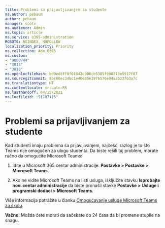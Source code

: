 ```yaml
---
title: Problemi sa prijavljivanjem za studente
ms.author: pebaum
author: pebaum
manager: scotv
ms.audience: Admin
ms.topic: article
ms.service: o365-administration
ROBOTS: NOINDEX, NOFOLLOW
localization_priority: Priority
ms.collection: Adm_O365
ms.custom:
- "9000744"
- "3813"
- "3818"
ms.openlocfilehash: bd9ed8ff0f01842d906cb5385f000213e5917f87
ms.sourcegitcommit: 8bc60ec34bc1e40685e3976576e04a2623f63a7c
ms.translationtype: HT
ms.contentlocale: sr-Latn-RS
ms.lasthandoff: 04/15/2021
ms.locfileid: "51787115"
---
```

# <a name="sign-in-issues-for-students"></a>Problemi sa prijavljivanjem za studente

Kad studenti imaju problema sa prijavljivanjem, najčešći razlog je to što Teams nije omogućen za ulogu studenta. Da biste rešili taj problem, morate ručno da omogućite Microsoft Teams:

1. Idite u Microsoft 365 centar administracije: **Postavke > Postavke > Microsoft Teams**. 

2. Ako ne vidite Microsoft Teams na listi usluga, isključite stavku **Isprobajte novi centar administracije** da biste pronašli stavke **Postavke > Usluge i programski dodaci > Microsoft Teams**. 

Više informacija potražite u članku [Omogućavanje usluge Microsoft Teams za školu](https://docs.microsoft.com/microsoft-365/education/intune-edu-trial/enable-microsoft-teams#enable-microsoft-teams-for-your-school-1). 

**Važno**: Možda ćete morati da sačekate do 24 časa da bi promene stupile na snagu.

 
